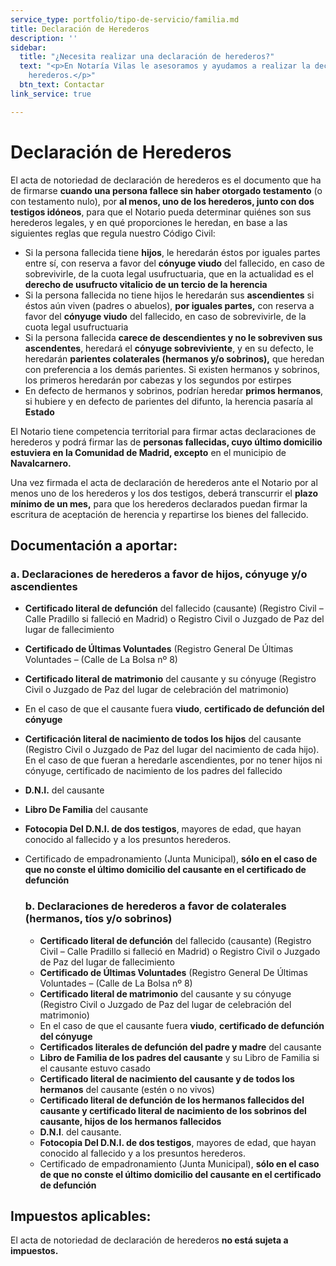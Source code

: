 ```yaml
---
service_type: portfolio/tipo-de-servicio/familia.md
title: Declaración de Herederos
description: ''
sidebar:
  title: "¿Necesita realizar una declaración de herederos?"
  text: "<p>En Notaría Vilas le asesoramos y ayudamos a realizar la declaración de
    herederos.</p>"
  btn_text: Contactar
link_service: true

---
```

# **Declaración de Herederos**

El acta de notoriedad de declaración de herederos es el documento que ha de firmarse **cuando una persona fallece sin haber otorgado testamento** (o con testamento nulo), por **al menos, uno de los herederos, junto con dos testigos idóneos**, para que el Notario pueda determinar quiénes son sus herederos legales, y en qué proporciones le heredan, en base a las siguientes reglas que regula nuestro Código Civil:

* Si la persona fallecida tiene **hijos**, le heredarán éstos por iguales partes entre sí, con reserva a favor del **cónyuge viudo** del fallecido, en caso de sobrevivirle, de la cuota legal usufructuaria, que en la actualidad es el **derecho de usufructo vitalicio de un tercio de la herencia**
* Si la persona fallecida no tiene hijos le heredarán sus **ascendientes** si éstos aún viven (padres o abuelos), **por iguales partes,** con reserva a favor del **cónyuge viudo** del fallecido, en caso de sobrevivirle, de la cuota legal usufructuaria
* Si la persona fallecida **carece de descendientes y no le sobreviven sus ascendentes**, heredará el **cónyuge sobreviviente**, y en su defecto, le heredarán **parientes colaterales (hermanos y/o sobrinos),** que heredan con preferencia a los demás parientes. Si existen hermanos y sobrinos, los primeros heredarán por cabezas y los segundos por estirpes
* En defecto de hermanos y sobrinos, podrían heredar **primos hermanos**, si hubiere y en defecto de parientes del difunto, la herencia pasaría al **Estado**

El Notario tiene competencia territorial para firmar actas declaraciones de herederos y podrá firmar las de **personas fallecidas, cuyo último domicilio estuviera en la Comunidad de Madrid, excepto** en el municipio de **Navalcarnero.**

Una vez firmada el acta de declaración de herederos ante el Notario por al menos uno de los herederos y los dos testigos, deberá transcurrir el **plazo mínimo de un mes,** para que los herederos declarados puedan firmar la escritura de aceptación de herencia y repartirse los bienes del fallecido.

## **Documentación a aportar**:

### **a.** **Declaraciones de herederos a favor de hijos, cónyuge y/o ascendientes**

* **Certificado literal de defunción** del fallecido (causante) (Registro Civil – Calle Pradillo si falleció en Madrid) o Registro Civil o Juzgado de Paz del lugar de fallecimiento
* **Certificado de Últimas Voluntades** (Registro General De Últimas Voluntades – (Calle de La Bolsa nº 8)
* **Certificado literal de matrimonio** del causante y su cónyuge (Registro Civil o Juzgado de Paz del lugar de celebración del matrimonio)
* En el caso de que el causante fuera **viudo**, **certificado de defunción del cónyuge**
* **Certificación literal de nacimiento de todos los hijos** del causante (Registro Civil o Juzgado de Paz del lugar del nacimiento de cada hijo). En el caso de que fueran a heredarle ascendientes, por no tener hijos ni cónyuge, certificado de nacimiento de los padres del fallecido
* **D.N.I.** del causante
* **Libro De Familia** del causante
* **Fotocopia Del D.N.I. de dos testigos**, mayores de edad, que hayan conocido al fallecido y a los presuntos herederos.
* Certificado de empadronamiento (Junta Municipal), **sólo en el caso de que no conste el último domicilio del causante en el certificado de defunción**

  ### **b. Declaraciones de herederos a favor de colaterales (hermanos, tíos y/o sobrinos)**
  * **Certificado literal de defunción** del fallecido (causante) (Registro Civil – Calle Pradillo si falleció en Madrid) o Registro Civil o Juzgado de Paz del lugar de fallecimiento
  * **Certificado de Últimas Voluntades** (Registro General De Últimas Voluntades – (Calle de La Bolsa nº 8)
  * **Certificado literal de matrimonio** del causante y su cónyuge (Registro Civil o Juzgado de Paz del lugar de celebración del matrimonio)
  * En el caso de que el causante fuera **viudo**, **certificado de defunción del cónyuge**
  * **Certificados literales de defunción del padre y madre** del causante
  * **Libro de Familia de los padres del causante** y su Libro de Familia si el causante estuvo casado
  * **Certificado literal de nacimiento del causante y de todos los hermanos** del causante (estén o no vivos)
  * **Certificado literal de defunción de los hermanos fallecidos del causante y certificado literal de nacimiento de los sobrinos del causante, hijos de los hermanos fallecidos**
  * **D.N.I**. del causante.
  * **Fotocopia Del D.N.I. de dos testigos**, mayores de edad, que hayan conocido al fallecido y a los presuntos herederos.
  * Certificado de empadronamiento (Junta Municipal), **sólo en el caso de que no conste el último domicilio del causante en el certificado de defunción**

## **Impuestos aplicables:**

El acta de notoriedad de declaración de herederos **no está sujeta a impuestos.**